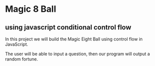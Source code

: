 # Magic 8 Ball 
## using javascript conditional control flow

In this project we will build the Magic Eight Ball using control flow in JavaScript.

The user will be able to input a question, then our program will output a random fortune.
